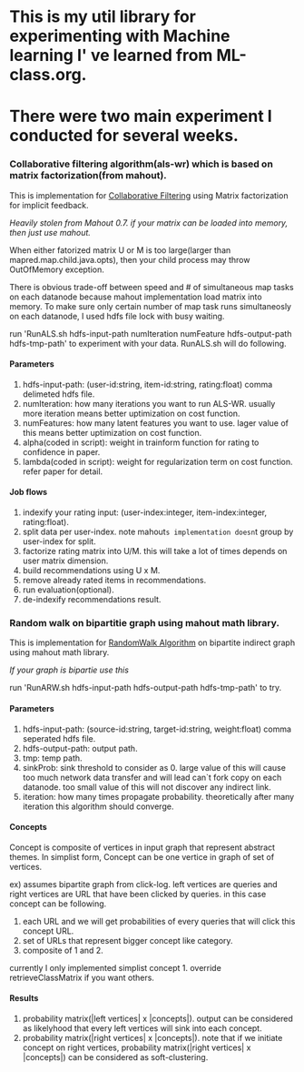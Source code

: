 # This is my util library for experimenting with Machine learning I' ve learned from ML-class.org.
# There were two main experiment I conducted for several weeks. 



### Collaborative filtering algorithm(als-wr) which is based on matrix factorization(from mahout).
This is implementation for [Collaborative Filtering](http://research.yahoo.com/pub/2433) using Matrix factorization for implicit feedback. 

*Heavily stolen from Mahout 0.7. if your matrix can be loaded into memory, then just use mahout.*

When either fatorized matrix U or M is too large(larger than mapred.map.child.java.opts), then your child process may throw OutOfMemory exception.

There is obvious trade-off between speed and # of simultaneous map tasks on each datanode because mahout implementation load matrix into memory.
To make sure only certain number of map task runs simultaneosly on each datanode, I used hdfs file lock with busy waiting.

run 'RunALS.sh hdfs-input-path numIteration numFeature hdfs-output-path hdfs-tmp-path' to experiment with your data.
RunALS.sh will do following.

#### Parameters
1. hdfs-input-path: (user-id:string, item-id:string, rating:float) comma delimeted hdfs file.
2. numIteration: how many iterations you want to run ALS-WR. usually more iteration means better uptimization on cost function.
3. numFeatures: how many latent features you want to use. lager value of this means better uptimization on cost function.
4. alpha(coded in script): weight in trainform function for rating to confidence in paper.
5. lambda(coded in script): weight for regularization term on cost function. refer paper for detail.

#### Job flows
1. indexify your rating input: (user-index:integer, item-index:integer, rating:float).
2. split data per user-index. note mahout`s implementation doesn`t group by user-index for split.
3. factorize rating matrix into U/M. this will take a lot of times depends on user matrix dimension.
4. build recommendations using U x M.
5. remove already rated items in recommendations.
6. run evaluation(optional).
7. de-indexify recommendations result.

### Random walk on bipartitie graph using mahout math library.
This is implementation for [RandomWalk Algorithm](http://www2008.org/papers/pdf/p61-fuxmanA.pdf) on bipartite indirect graph using mahout math library.

*If your graph is bipartie use this*

run 'RunARW.sh hdfs-input-path hdfs-output-path hdfs-tmp-path' to try.

#### Parameters
1. hdfs-input-path: (source-id:string, target-id:string, weight:float) comma seperated hdfs file.
2. hdfs-output-path: output path.
3. tmp: temp path.
4. sinkProb: sink threshold to consider as 0. large value of this will cause too much network data transfer and will lead can`t fork copy on each datanode. too small value of this will not discover any indirect link.
5. iteration: how many times propagate probability. theoretically after many iteration this algorithm should converge.

#### Concepts
Concept is composite of vertices in input graph that represent abstract themes.
In simplist form, Concept can be one vertice in graph of set of vertices. 

ex) assumes bipartite graph from click-log. left vertices are queries and right vertices are URL that have been clicked by queries.
in this case concept can be following. 

1. each URL and we will get probabilities of every queries that will click this concept URL.
2. set of URLs that represent bigger concept like category. 
3. composite of 1 and 2.

currently I only implemented simplist concept 1. override retrieveClassMatrix if you want others.

#### Results 
1. probability matrix(|left vertices| x |concepts|). output can be considered as likelyhood that every left vertices will sink into each concept.
2. probability matrix(|right vertices| x |concepts|). note that if we initiate concept on right vertices, probability matrix(|right vertices| x |concepts|) can be considered as soft-clustering.

